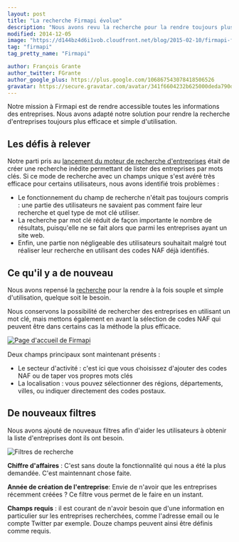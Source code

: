```yaml
---
layout: post
title: "La recherche Firmapi évolue"
description: "Nous avons revu la recherche pour la rendre toujours plus efficace et simple d'utilisation. Voici quelles sont les nouveautés."
modified: 2014-12-05
image: "https://d144bz4d6i1vob.cloudfront.net/blog/2015-02-10/firmapi-filters.png"
tag: "firmapi"
tag_pretty_name: "Firmapi"

author: François Grante
author_twitter: FGrante
author_google_plus: https://plus.google.com/106867543078418506526
gravatar: https://secure.gravatar.com/avatar/341f6604232b625000deda790d8d39cd?d=mm&s=30&r=G
---
```


Notre mission à Firmapi est de rendre accessible toutes les informations des entreprises. Nous avons adapté notre solution pour rendre la recherche d'entreprises toujours plus efficace et simple d'utilisation.

## Les défis à relever

Notre parti pris au <a href="https://blog.firmapi.com/pourquoi-moteur-de-recherche/">lancement du moteur de recherche d'entreprises</a> était de créer une recherche inédite permettant de lister des entreprises par mots clés. Si ce mode de recherche avec un champs unique s'est avéré très efficace pour certains utilisateurs, nous avons identifié trois problèmes :

* Le fonctionnement du champ de recherche n'était pas toujours compris : une partie des utilisateurs ne savaient pas comment faire leur recherche et quel type de mot clé utiliser.
* La recherche par mot clé réduit de façon importante le nombre de résultats, puisqu'elle ne se fait alors que parmi les entreprises ayant un site web.
* Enfin, une partie non négligeable des utilisateurs souhaitait malgré tout réaliser leur recherche en utilisant des codes NAF déjà identifiés.

## Ce qu'il y a de nouveau

Nous avons repensé la <a href="https://firmapi.com/advanced_search">recherche</a> pour la rendre à la fois souple et simple d'utilisation, quelque soit le besoin.

Nous conservons la possibilité de rechercher des entreprises en utilisant un mot clé, mais mettons également en avant la sélection de codes NAF qui peuvent être dans certains cas la méthode la plus efficace.

<img alt="Page d'accueil de Firmapi" src="https://d144bz4d6i1vob.cloudfront.net/blog/2015-02-10/homepage-firmapi-demo.gif" style="border-bottom: 1px solid #333;" class="img-responsive">

Deux champs principaux sont maintenant présents :

* Le secteur d'activité : c'est ici que vous choisissez d'ajouter des codes NAF ou de taper vos propres mots clés
* La localisation : vous pouvez sélectionner des régions, départements, villes, ou indiquer directement des codes postaux.

## De nouveaux filtres

Nous avons ajouté de nouveaux filtres afin d'aider les utilisateurs à obtenir la liste d'entreprises dont ils ont besoin.

<img alt="Filtres de recherche" src="https://d144bz4d6i1vob.cloudfront.net/blog/2015-02-10/firmapi-filters.png" class="img-responsive">

**Chiffre d'affaires** :
C'est sans doute la fonctionnalité qui nous a été la plus demandée. C'est maintennant chose faite.

**Année de création de l'entreprise**:
Envie de n'avoir que les entreprises récemment créées ? Ce filtre vous permet de le faire en un instant.

**Champs requis** : il est courant de n'avoir besoin que d'une information en particulier sur les entreprises recherchées, comme l'adresse email ou le compte Twitter par exemple. Douze champs peuvent ainsi être définis comme requis.

